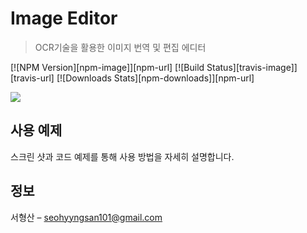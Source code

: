 # Image Editor
> OCR기술을 활용한 이미지 번역 및 편집 에디터

[![NPM Version][npm-image]][npm-url]
[![Build Status][travis-image]][travis-url]
[![Downloads Stats][npm-downloads]][npm-url]

![](../header.png)

## 사용 예제

스크린 샷과 코드 예제를 통해 사용 방법을 자세히 설명합니다.

## 정보

서형산 – seohyyngsan101@gmail.com
